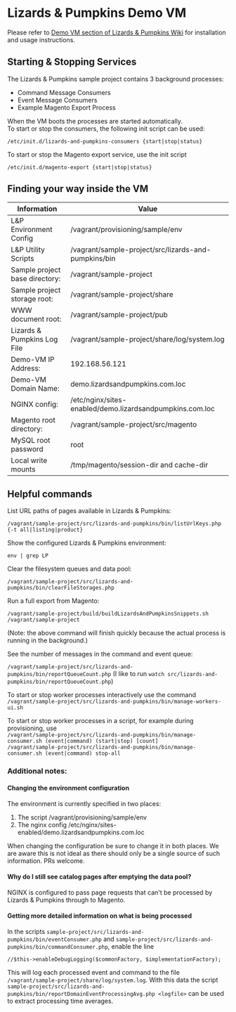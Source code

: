 # Lizards & Pumpkins Demo VM

Please refer to [Demo VM section of Lizards & Pumpkins Wiki](https://github.com/lizards-and-pumpkins/catalog/wiki/Demo-VM) for installation and usage instructions.

## Starting & Stopping Services

The Lizards & Pumpkins sample project contains 3 background processes:

* Command Message Consumers
* Event Message Consumers
* Example Magento Export Process

When the VM boots the processes are started automatically.  
To start or stop the consumers, the following init script can be used:
 
`/etc/init.d/lizards-and-pumpkins-consumers {start|stop|status}`

To start or stop the Magento export service, use the init script

`/etc/init.d/magento-export {start|stop|status}`

## Finding your way inside the VM


| Information                    | Value                     |
|--------------------------------|---------------------------|
| L&P Environment Config         | /vagrant/provisioning/sample/env |
| L&P Utility Scripts            | /vagrant/sample-project/src/lizards-and-pumpkins/bin |
| Sample project base directory: | /vagrant/sample-project |
| Sample project storage root:   | /vagrant/sample-project/share |
| WWW document root:             | /vagrant/sample-project/pub |
| Lizards & Pumpkins Log File    | /vagrant/sample-project/share/log/system.log |
| Demo-VM IP Address:            | 192.168.56.121 |
| Demo-VM Domain Name:           | demo.lizardsandpumpkins.com.loc |
| NGINX config:                  | /etc/nginx/sites-enabled/demo.lizardsandpumpkins.com.loc |
| Magento root directory:        | /vagrant/sample-project/src/magento |
| MySQL root password            | root |
| Local write mounts             | /tmp/magento/session-dir and cache-dir |

## Helpful commands

List URL paths of pages available in Lizards & Pumpkins:

`/vagrant/sample-project/src/lizards-and-pumpkins/bin/listUrlKeys.php {-t all|listing|product}`

Show the configured Lizards & Pumpkins environment:

`env | grep LP`

Clear the filesystem queues and data pool:

`/vagrant/sample-project/src/lizards-and-pumpkins/bin/clearFileStorages.php`

Run a full export from Magento:

`/vagrant/sample-project/build/buildLizardsAndPumpkinsSnippets.sh /vagrant/sample-project`

(Note: the above command will finish quickly because the actual process is running in the background.)

See the number of messages in the command and event queue:

`/vagrant/sample-project/src/lizards-and-pumpkins/bin/reportQueueCount.php`
(I like to run `watch src/lizards-and-pumpkins/bin/reportQueueCount.php`)

To start or stop worker processes interactively use the command  
`/vagrant/sample-project/src/lizards-and-pumpkins/bin/manage-workers-ui.sh`

To start or stop worker processes in a script, for example during provisioning, use  
`/vagrant/sample-project/src/lizards-and-pumpkins/bin/manage-consumer.sh (event|command) (start|stop) [count]`  
`/vagrant/sample-project/src/lizards-and-pumpkins/bin/manage-consumer.sh (event|command) stop-all`


### Additional notes:

#### Changing the environment configuration

The environment is currently specified in two places:

1. The script /vagrant/provisioning/sample/env
2. The nginx config /etc/nginx/sites-enabled/demo.lizardsandpumpkins.com.loc

When changing the configuration be sure to change it in both places.
We are aware this is not ideal as there should only be a single source of such information. PRs welcome.

#### Why do I still see catalog pages after emptying the data pool?

NGINX is configured to pass page requests that can't be processed by Lizards & Pumpkins through to Magento.

#### Getting more detailed information on what is being processed

In the scripts `sample-project/src/lizards-and-pumpkins/bin/eventConsumer.php` and `sample-project/src/lizards-and-pumpkins/bin/commandConsumer.php`, enable the line

```
//$this->enableDebugLogging($commonFactory, $implementationFactory);
```

This will log each processed event and command to the file `/vagrant/sample-project/share/log/system.log`.
With this data the script `sample-project/src/lizards-and-pumpkins/bin/reportDomainEventProcessingAvg.php <logfile>` can be used to extract processing time averages.
